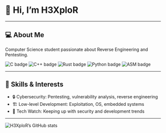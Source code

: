 # 👋 Hi, I’m H3XploR

---

## 💻 About Me

Computer Science student passionate about Reverse Engineering and Pentesting.  
<p>
    <img src="https://img.shields.io/badge/-C-blue" alt="C badge">
    <img src="https://img.shields.io/badge/-C++-blue" alt="C++ badge">
    <img src="https://img.shields.io/badge/-Rust-orange" alt="Rust badge">
    <img src="https://img.shields.io/badge/-Python-green" alt="Python badge">
    <img src="https://img.shields.io/badge/-ASM-red" alt="ASM badge">
</p>

---

## 🌟 Skills & Interests

- 🔒 Cybersecurity: Pentesting, vulnerability analysis, reverse engineering
- 🏗 Low-level Development: Exploitation, OS, embedded systems
- 🚀 Tech Watch: Keeping up with security and development trends

---

![H3XploR’s GitHub stats](https://github-readme-stats.vercel.app/api?username=H3XploR&show_icons=true&theme=radical)
